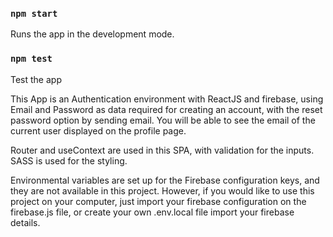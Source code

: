 ### `npm start`

Runs the app in the development mode.

### `npm test`

Test the app

This App is an Authentication environment with ReactJS and firebase, using Email and Password as data required for creating an account, with the reset password option by sending email. You will be able to see the email of the current user displayed on the profile page.

Router and useContext are used in this SPA, with validation for the inputs. SASS is used for the styling.

Environmental variables are set up for the Firebase configuration keys, and they are not available in this project. However, if you would like to use this project on your computer, just import your firebase configuration on the firebase.js file, or create your own .env.local file import your firebase details.
